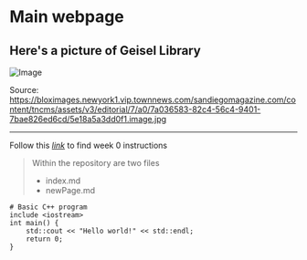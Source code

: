# __Main webpage__

## Here's a picture of Geisel Library
![Image](https://bloximages.newyork1.vip.townnews.com/sandiegomagazine.com/content/tncms/assets/v3/editorial/7/a0/7a036583-82c4-56c4-9401-7bae826ed6cd/5e18a5a3dd0f1.image.jpg)

Source: https://bloximages.newyork1.vip.townnews.com/sandiegomagazine.com/content/tncms/assets/v3/editorial/7/a0/7a036583-82c4-56c4-9401-7bae826ed6cd/5e18a5a3dd0f1.image.jpg

***

Follow this *[link](https://ucsd-cse15l-f22.github.io/week/week0/)* to find week 0 instructions

> Within the repository are two files
> * index.md
> * newPage.md

```
# Basic C++ program
include <iostream>
int main() {
    std::cout << "Hello world!" << std::endl;
    return 0;
}
```
